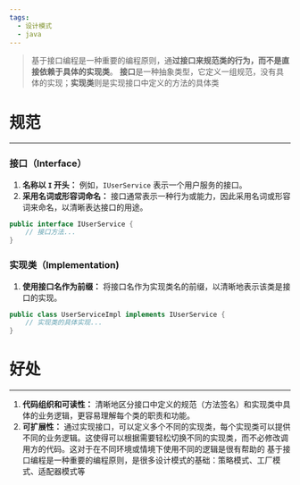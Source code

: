 ```yaml
---
tags:
  - 设计模式
  - java
---
```

> 基于接口编程是一种重要的编程原则，通**过接口来规范类的行为，而不是直接依赖于具体的实现类**。
> **接口**是一种抽象类型，它定义一组规范，没有具体的实现；**实现类**则是实现接口中定义的方法的具体类

# 规范
---
### 接口（Interface）

1. **名称以 `I` 开头：** 例如，`IUserService` 表示一个用户服务的接口。
2. **采用名词或形容词命名：** 接口通常表示一种行为或能力，因此采用名词或形容词来命名，以清晰表达接口的用途。
```java
public interface IUserService {     
	// 接口方法... 
}
```
### 实现类（Implementation)

1. **使用接口名作为前缀：** 将接口名作为实现类名的前缀，以清晰地表示该类是接口的实现。
```java
public class UserServiceImpl implements IUserService {     
	// 实现类的具体实现... 
}
```


# 好处
---
1. **代码组织和可读性：** 清晰地区分接口中定义的规范（方法签名）和实现类中具体的业务逻辑，更容易理解每个类的职责和功能。
2. **可扩展性：** 通过实现接口，可以定义多个不同的实现类，每个实现类可以提供不同的业务逻辑。这使得可以根据需要轻松切换不同的实现类，而不必修改调用方的代码。这对于在不同环境或情境下使用不同的逻辑是很有帮助的
基于接口编程是一种重要的编程原则，是很多设计模式的基础：策略模式、工厂模式、适配器模式等